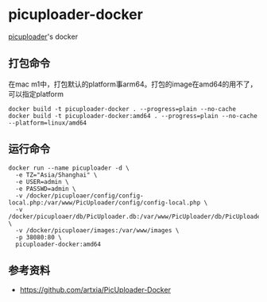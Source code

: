 # picuploader-docker
[picuploader](https://github.com/xiebruce/PicUploader)'s docker

## 打包命令
在mac m1中，打包默认的platform事arm64。打包的image在amd64的用不了，可以指定platform
```
docker build -t picuploader-docker . --progress=plain --no-cache
docker build -t picuploader-docker:amd64 . --progress=plain --no-cache --platform=linux/amd64
```

## 运行命令
```
docker run --name picuploader -d \
  -e TZ="Asia/Shanghai" \
  -e USER=admin \
  -e PASSWD=admin \
  -v /docker/picuploaer/config/config-local.php:/var/www/PicUploader/config/config-local.php \
  -v /docker/picuploaer/db/PicUploader.db:/var/www/PicUploader/db/PicUploader.db \
  -v /docker/picuploaer/images:/var/www/images \
  -p 38080:80 \
  picuploader-docker:amd64
```

## 参考资料
 - https://github.com/artxia/PicUploader-Docker